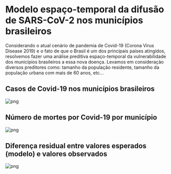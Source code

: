# Modelo espaço-temporal da difusão de SARS-CoV-2 nos municípios brasileiros

Considerando o atual cenário de pandemia de Covid-19 (Corona Virus Disease 2019) e o fato de que o Brasil é um dos principais países atingidos, resolvemos fazer uma análise preditiva espaço-temporal da vulnerabilidade dos municípios brasileiros a essa nova doença. Levamos em consideração diversos preditores como: tamanho da população residente, tamanho da população urbana com mais de 60 anos, etc...

## Casos de Covid-19 nos municípios brasileiros
![png](figures_website/map_confirmed_03-01.png)

## Número de mortes por Covid-19 por município
![png](figures_website/map_deaths-01.png)

## Diferença residual entre valores esperados (modelo) e valores observados
![png](figures_website/Residuals_RdBu_centered_03-01.png)
